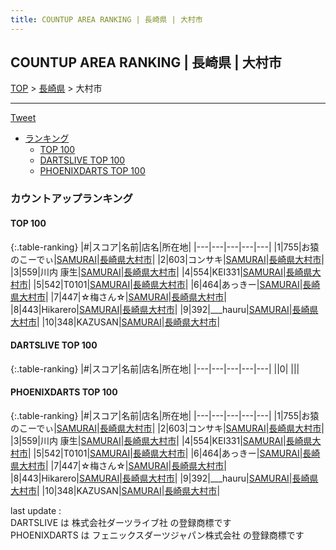 ```yaml
---
title: COUNTUP AREA RANKING | 長崎県 | 大村市
---
```

## COUNTUP AREA RANKING | 長崎県 | 大村市

[TOP](/darts/rank/) > [長崎県](/darts/rank/長崎県/) > 大村市

___

<a href="https://twitter.com/share?ref_src=twsrc%5Etfw" data-text="COUNTUP AREA RANKING | 長崎県大村市" class="twitter-share-button" data-hashtags="DARTSLIVE,PHOENIXDARTS,darts,ダーツ" data-show-count="false">Tweet</a>

* [ランキング](#カウントアップランキング)
    * [TOP 100](#top-100)
    * [DARTSLIVE TOP 100](#dartslive-top-100)
    * [PHOENIXDARTS TOP 100](#phoenixdarts-top-100)

### カウントアップランキング

#### TOP 100



{:.table-ranking}
|#|スコア|名前|店名|所在地|
|---|---|---|---|---|
|1|755|<span class="rank-name-pd">お猿のこーでぃ</span>|<a href="https://vs.phoenixdarts.com/jp/shop/shopDetailInfo/s_7895?s_seq=7895">SAMURAI</a>|<a href="/darts/rank/長崎県/大村市">長崎県大村市</a>|
|2|603|<span class="rank-name-pd">コンサキ</span>|<a href="https://vs.phoenixdarts.com/jp/shop/shopDetailInfo/s_7895?s_seq=7895">SAMURAI</a>|<a href="/darts/rank/長崎県/大村市">長崎県大村市</a>|
|3|559|<span class="rank-name-pd">川内  康生</span>|<a href="https://vs.phoenixdarts.com/jp/shop/shopDetailInfo/s_7895?s_seq=7895">SAMURAI</a>|<a href="/darts/rank/長崎県/大村市">長崎県大村市</a>|
|4|554|<span class="rank-name-pd">KEI331</span>|<a href="https://vs.phoenixdarts.com/jp/shop/shopDetailInfo/s_7895?s_seq=7895">SAMURAI</a>|<a href="/darts/rank/長崎県/大村市">長崎県大村市</a>|
|5|542|<span class="rank-name-pd">T0101</span>|<a href="https://vs.phoenixdarts.com/jp/shop/shopDetailInfo/s_7895?s_seq=7895">SAMURAI</a>|<a href="/darts/rank/長崎県/大村市">長崎県大村市</a>|
|6|464|<span class="rank-name-pd">あっきー</span>|<a href="https://vs.phoenixdarts.com/jp/shop/shopDetailInfo/s_7895?s_seq=7895">SAMURAI</a>|<a href="/darts/rank/長崎県/大村市">長崎県大村市</a>|
|7|447|<span class="rank-name-pd">☆梅さん☆</span>|<a href="https://vs.phoenixdarts.com/jp/shop/shopDetailInfo/s_7895?s_seq=7895">SAMURAI</a>|<a href="/darts/rank/長崎県/大村市">長崎県大村市</a>|
|8|443|<span class="rank-name-pd">Hikarero</span>|<a href="https://vs.phoenixdarts.com/jp/shop/shopDetailInfo/s_7895?s_seq=7895">SAMURAI</a>|<a href="/darts/rank/長崎県/大村市">長崎県大村市</a>|
|9|392|<span class="rank-name-pd">___hauru</span>|<a href="https://vs.phoenixdarts.com/jp/shop/shopDetailInfo/s_7895?s_seq=7895">SAMURAI</a>|<a href="/darts/rank/長崎県/大村市">長崎県大村市</a>|
|10|348|<span class="rank-name-pd">KAZUSAN</span>|<a href="https://vs.phoenixdarts.com/jp/shop/shopDetailInfo/s_7895?s_seq=7895">SAMURAI</a>|<a href="/darts/rank/長崎県/大村市">長崎県大村市</a>|


#### DARTSLIVE TOP 100



{:.table-ranking}
|#|スコア|名前|店名|所在地|
|---|---|---|---|---|
||0|<span class="rank-name-dl"> </span>|<a href=""></a>|<a href="/darts/rank//"></a>|


#### PHOENIXDARTS TOP 100



{:.table-ranking}
|#|スコア|名前|店名|所在地|
|---|---|---|---|---|
|1|755|<span class="rank-name-pd">お猿のこーでぃ</span>|<a href="https://vs.phoenixdarts.com/jp/shop/shopDetailInfo/s_7895?s_seq=7895">SAMURAI</a>|<a href="/darts/rank/長崎県/大村市">長崎県大村市</a>|
|2|603|<span class="rank-name-pd">コンサキ</span>|<a href="https://vs.phoenixdarts.com/jp/shop/shopDetailInfo/s_7895?s_seq=7895">SAMURAI</a>|<a href="/darts/rank/長崎県/大村市">長崎県大村市</a>|
|3|559|<span class="rank-name-pd">川内  康生</span>|<a href="https://vs.phoenixdarts.com/jp/shop/shopDetailInfo/s_7895?s_seq=7895">SAMURAI</a>|<a href="/darts/rank/長崎県/大村市">長崎県大村市</a>|
|4|554|<span class="rank-name-pd">KEI331</span>|<a href="https://vs.phoenixdarts.com/jp/shop/shopDetailInfo/s_7895?s_seq=7895">SAMURAI</a>|<a href="/darts/rank/長崎県/大村市">長崎県大村市</a>|
|5|542|<span class="rank-name-pd">T0101</span>|<a href="https://vs.phoenixdarts.com/jp/shop/shopDetailInfo/s_7895?s_seq=7895">SAMURAI</a>|<a href="/darts/rank/長崎県/大村市">長崎県大村市</a>|
|6|464|<span class="rank-name-pd">あっきー</span>|<a href="https://vs.phoenixdarts.com/jp/shop/shopDetailInfo/s_7895?s_seq=7895">SAMURAI</a>|<a href="/darts/rank/長崎県/大村市">長崎県大村市</a>|
|7|447|<span class="rank-name-pd">☆梅さん☆</span>|<a href="https://vs.phoenixdarts.com/jp/shop/shopDetailInfo/s_7895?s_seq=7895">SAMURAI</a>|<a href="/darts/rank/長崎県/大村市">長崎県大村市</a>|
|8|443|<span class="rank-name-pd">Hikarero</span>|<a href="https://vs.phoenixdarts.com/jp/shop/shopDetailInfo/s_7895?s_seq=7895">SAMURAI</a>|<a href="/darts/rank/長崎県/大村市">長崎県大村市</a>|
|9|392|<span class="rank-name-pd">___hauru</span>|<a href="https://vs.phoenixdarts.com/jp/shop/shopDetailInfo/s_7895?s_seq=7895">SAMURAI</a>|<a href="/darts/rank/長崎県/大村市">長崎県大村市</a>|
|10|348|<span class="rank-name-pd">KAZUSAN</span>|<a href="https://vs.phoenixdarts.com/jp/shop/shopDetailInfo/s_7895?s_seq=7895">SAMURAI</a>|<a href="/darts/rank/長崎県/大村市">長崎県大村市</a>|


<div class="footer border-top border-gray-light mt-5 pt-3 text-right text-gray">
    last update : <span style="font-weight: italic" id="foot_last_modified"></span><br />
    DARTSLIVE は 株式会社ダーツライブ社 の登録商標です<br />
    PHOENIXDARTS は フェニックスダーツジャパン株式会社 の登録商標です<br />
</div>

<script src="https://cdnjs.cloudflare.com/ajax/libs/jquery.tablesorter/2.31.3/js/jquery.tablesorter.min.js" integrity="sha512-qzgd5cYSZcosqpzpn7zF2ZId8f/8CHmFKZ8j7mU4OUXTNRd5g+ZHBPsgKEwoqxCtdQvExE5LprwwPAgoicguNg==" crossorigin="anonymous" referrerpolicy="no-referrer"></script>
<link rel="stylesheet" href="https://cdnjs.cloudflare.com/ajax/libs/jquery.tablesorter/2.31.3/css/theme.default.min.css" integrity="sha512-wghhOJkjQX0Lh3NSWvNKeZ0ZpNn+SPVXX1Qyc9OCaogADktxrBiBdKGDoqVUOyhStvMBmJQ8ZdMHiR3wuEq8+w==" crossorigin="anonymous" referrerpolicy="no-referrer" />
<script>
$(function() {
    $(".table-ranking").tablesorter({sortList:[[0, 0]]});
    $("#foot_last_modified").text(formatDate(new Date(document.lastModified), 'yyyy-MM-dd HH:mm:ss'));
});
</script>

<script async src="https://platform.twitter.com/widgets.js" charset="utf-8"></script>